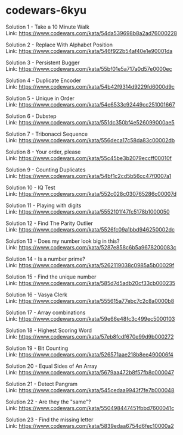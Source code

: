 # codewars-6kyu

Solution 1 - Take a 10 Minute Walk  
Link: https://www.codewars.com/kata/54da539698b8a2ad76000228

Solution 2 - Replace With Alphabet Position  
Link: https://www.codewars.com/kata/546f922b54af40e1e90001da

Solution 3 - Persistent Bugger  
Link: https://www.codewars.com/kata/55bf01e5a717a0d57e0000ec

Solution 4 - Duplicate Encoder  
Link: https://www.codewars.com/kata/54b42f9314d9229fd6000d9c

Solution 5 - Unique in Order  
Link: https://www.codewars.com/kata/54e6533c92449cc251001667

Solution 6 - Dubstep  
Link: https://www.codewars.com/kata/551dc350bf4e526099000ae5

Solution 7 - Tribonacci Sequence  
Link: https://www.codewars.com/kata/556deca17c58da83c00002db

Solution 8 - Your order, please  
Link: https://www.codewars.com/kata/55c45be3b2079eccff00010f

Solution 9 - Counting Duplicates  
Link: https://www.codewars.com/kata/54bf1c2cd5b56cc47f0007a1

Solution 10 - IQ Test  
Link: https://www.codewars.com/kata/552c028c030765286c00007d

Solution 11 - Playing with digits  
Link: https://www.codewars.com/kata/5552101f47fc5178b1000050

Solution 12 - Find The Parity Outlier  
Link: https://www.codewars.com/kata/5526fc09a1bbd946250002dc

Solution 13 - Does my number look big in this?  
Link: https://www.codewars.com/kata/5287e858c6b5a9678200083c

Solution 14 - Is a number prime?  
Link: https://www.codewars.com/kata/5262119038c0985a5b00029f

Solution 15 - Find the unique number  
Link: https://www.codewars.com/kata/585d7d5adb20cf33cb000235

Solution 16 - Vasya Clerk     
Link: https://www.codewars.com/kata/555615a77ebc7c2c8a0000b8

Solution 17 - Array combinations  
Link: https://www.codewars.com/kata/59e66e48fc3c499ec5000103

Solution 18 - Highest Scoring Word  
Link: https://www.codewars.com/kata/57eb8fcdf670e99d9b000272

Solution 19 - Bit Counting    
Link: https://www.codewars.com/kata/526571aae218b8ee490006f4

Solution 20 - Equal Sides of An Array   
Link: https://www.codewars.com/kata/5679aa472b8f57fb8c000047

Solution 21 - Detect Pangram  
Link: https://www.codewars.com/kata/545cedaa9943f7fe7b000048

Solution 22 - Are they the "same"?  
Link: https://www.codewars.com/kata/550498447451fbbd7600041c

Solution 23 - Find the missing letter  
Link: https://www.codewars.com/kata/5839edaa6754d6fec10000a2
